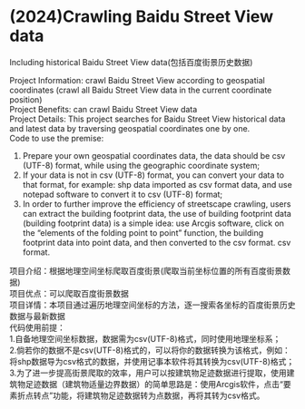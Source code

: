 # (2024)Crawling Baidu Street View data  
Including historical Baidu Street View data(包括百度街景历史数据)
  
Project Information: crawl Baidu Street View according to geospatial coordinates (crawl all Baidu Street View data in the current coordinate position)  
Project Benefits: can crawl Baidu Street View data  
Project Details: This project searches for Baidu Street View historical data and latest data by traversing geospatial coordinates one by one.  
Code to use the premise:
1. Prepare your own geospatial coordinates data, the data should be csv (UTF-8) format, while using the geographic coordinate system;  
2. If your data is not in csv (UTF-8) format, you can convert your data to that format, for example: shp data imported as csv format data, and use notepad software to convert it to csv (UTF-8) format;  
3. In order to further improve the efficiency of streetscape crawling, users can extract the building footprint data, the use of building footprint data (building footprint data) is a simple idea: use Arcgis software, click on the “elements of the folding point to point” function, the building footprint data into point data, and then converted to the csv format. csv format.  
  
  
项目介绍：根据地理空间坐标爬取百度街景(爬取当前坐标位置的所有百度街景数据)  
项目优点：可以爬取百度街景数据  
项目详情：本项目通过遍历地理空间坐标的方法，逐一搜索各坐标的百度街景历史数据与最新数据  
代码使用前提：  
1.自备地理空间坐标数据，数据需为csv(UTF-8)格式，同时使用地理坐标系；  
2.倘若你的数据不是csv(UTF-8)格式的，可以将你的数据转换为该格式，例如：将shp数据导为csv格式的数据，并使用记事本软件将其转换为csv(UTF-8)格式；  
3.为了进一步提高街景爬取的效率，用户可以按建筑物足迹数据进行提取，使用建筑物足迹数据（建筑物适量边界数据）的简单思路是：使用Arcgis软件，点击“要素折点转点”功能，将建筑物足迹数据转为点数据，再将其转为csv格式。
